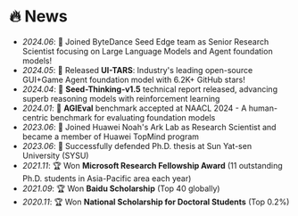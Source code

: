# 🔥 News
- *2024.06*: 🎉 Joined ByteDance Seed Edge team as Senior Research Scientist focusing on Large Language Models and Agent foundation models!
- *2024.05*: 🎉 Released **UI-TARS**: Industry's leading open-source GUI+Game Agent foundation model with 6.2K+ GitHub stars!
- *2024.04*: 🎉 **Seed-Thinking-v1.5** technical report released, advancing superb reasoning models with reinforcement learning
- *2024.01*: 🎉 **AGIEval** benchmark accepted at NAACL 2024 - A human-centric benchmark for evaluating foundation models
- *2023.06*: 🎉 Joined Huawei Noah's Ark Lab as Research Scientist and became a member of Huawei TopMind program
- *2023.06*: 🎉 Successfully defended Ph.D. thesis at Sun Yat-sen University (SYSU)
- *2021.11*: 🏆 Won **Microsoft Research Fellowship Award** (11 outstanding Ph.D. students in Asia-Pacific area each year)
- *2021.09*: 🏆 Won **Baidu Scholarship** (Top 40 globally)
- *2020.11*: 🏆 Won **National Scholarship for Doctoral Students** (Top 0.2%) 